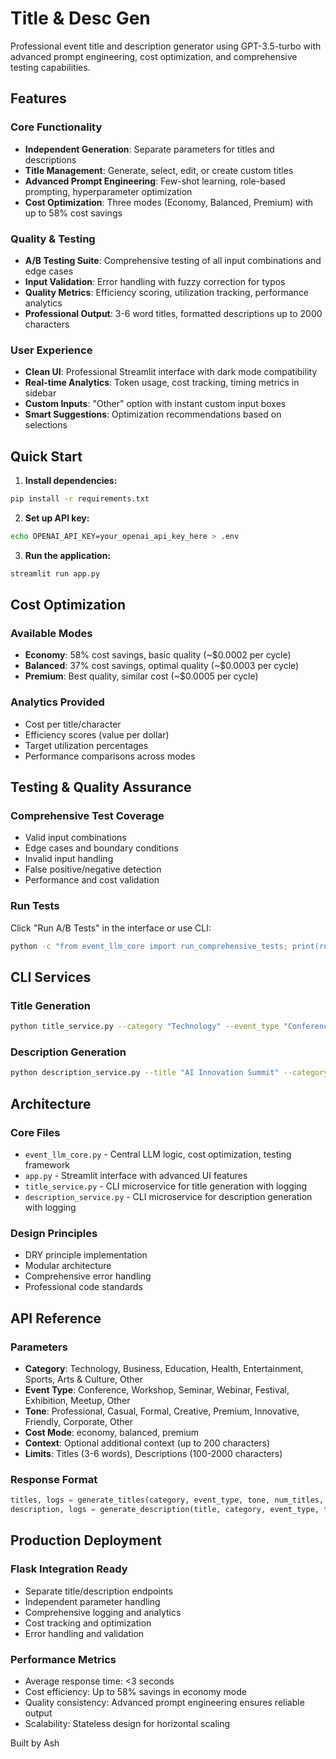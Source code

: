 # Title & Desc Gen

Professional event title and description generator using GPT-3.5-turbo with advanced prompt engineering, cost optimization, and comprehensive testing capabilities.

## Features

### Core Functionality
- **Independent Generation**: Separate parameters for titles and descriptions
- **Title Management**: Generate, select, edit, or create custom titles
- **Advanced Prompt Engineering**: Few-shot learning, role-based prompting, hyperparameter optimization
- **Cost Optimization**: Three modes (Economy, Balanced, Premium) with up to 58% cost savings

### Quality & Testing
- **A/B Testing Suite**: Comprehensive testing of all input combinations and edge cases
- **Input Validation**: Error handling with fuzzy correction for typos
- **Quality Metrics**: Efficiency scoring, utilization tracking, performance analytics
- **Professional Output**: 3-6 word titles, formatted descriptions up to 2000 characters

### User Experience
- **Clean UI**: Professional Streamlit interface with dark mode compatibility
- **Real-time Analytics**: Token usage, cost tracking, timing metrics in sidebar
- **Custom Inputs**: "Other" option with instant custom input boxes
- **Smart Suggestions**: Optimization recommendations based on selections

## Quick Start

1. **Install dependencies:**
```bash
pip install -r requirements.txt
```

2. **Set up API key:**
```bash
echo OPENAI_API_KEY=your_openai_api_key_here > .env
```

3. **Run the application:**
```bash
streamlit run app.py
```

## Cost Optimization

### Available Modes
- **Economy**: 58% cost savings, basic quality (~$0.0002 per cycle)
- **Balanced**: 37% cost savings, optimal quality (~$0.0003 per cycle)
- **Premium**: Best quality, similar cost (~$0.0005 per cycle)

### Analytics Provided
- Cost per title/character
- Efficiency scores (value per dollar)
- Target utilization percentages  
- Performance comparisons across modes

## Testing & Quality Assurance

### Comprehensive Test Coverage
- Valid input combinations
- Edge cases and boundary conditions
- Invalid input handling
- False positive/negative detection
- Performance and cost validation

### Run Tests
Click "Run A/B Tests" in the interface or use CLI:
```bash
python -c "from event_llm_core import run_comprehensive_tests; print(run_comprehensive_tests())"
```

## CLI Services

### Title Generation
```bash
python title_service.py --category "Technology" --event_type "Conference" --tone "Professional" --num_titles 3 --context "AI focus"
```

### Description Generation
```bash
python description_service.py --title "AI Innovation Summit" --category "Technology" --event_type "Conference" --tone "Professional" --max_chars 1500 --context "networking emphasis"
```

## Architecture

### Core Files
- `event_llm_core.py` - Central LLM logic, cost optimization, testing framework
- `app.py` - Streamlit interface with advanced UI features
- `title_service.py` - CLI microservice for title generation with logging
- `description_service.py` - CLI microservice for description generation with logging

### Design Principles
- DRY principle implementation
- Modular architecture
- Comprehensive error handling
- Professional code standards

## API Reference

### Parameters
- **Category**: Technology, Business, Education, Health, Entertainment, Sports, Arts & Culture, Other
- **Event Type**: Conference, Workshop, Seminar, Webinar, Festival, Exhibition, Meetup, Other
- **Tone**: Professional, Casual, Formal, Creative, Premium, Innovative, Friendly, Corporate, Other
- **Cost Mode**: economy, balanced, premium
- **Context**: Optional additional context (up to 200 characters)
- **Limits**: Titles (3-6 words), Descriptions (100-2000 characters)

### Response Format
```python
titles, logs = generate_titles(category, event_type, tone, num_titles, context, cost_mode)
description, logs = generate_description(title, category, event_type, tone, context, max_chars, cost_mode)
```

## Production Deployment

### Flask Integration Ready
- Separate title/description endpoints
- Independent parameter handling
- Comprehensive logging and analytics
- Cost tracking and optimization
- Error handling and validation

### Performance Metrics
- Average response time: <3 seconds
- Cost efficiency: Up to 58% savings in economy mode
- Quality consistency: Advanced prompt engineering ensures reliable output
- Scalability: Stateless design for horizontal scaling

Built by Ash
